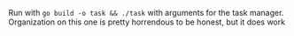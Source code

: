 Run with `go build -o task && ./task` with arguments for the task manager. Organization on this one is pretty horrendous to be honest, but it does work
